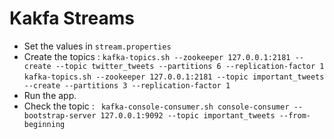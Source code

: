 Kakfa Streams
=============

* Set the values in ```stream.properties```
* Create the topics : ```kafka-topics.sh --zookeeper 127.0.0.1:2181 --create --topic twitter_tweets --partitions 6 --replication-factor 1```
                      ```kafka-topics.sh --zookeeper 127.0.0.1:2181 --topic important_tweets --create --partitions 3 --replication-factor 1```
* Run the app.
* Check the topic : ``` kafka-console-consumer.sh console-consumer --bootstrap-server 127.0.0.1:9092 --topic important_tweets --from-beginning```
